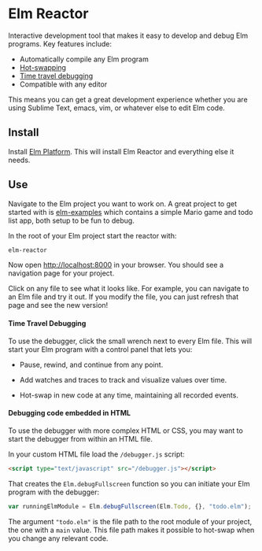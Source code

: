 # Elm Reactor

Interactive development tool that makes it easy to develop and debug Elm
programs. Key features include:

  * Automatically compile any Elm program
  * [Hot-swapping][]
  * [Time travel debugging][debug]
  * Compatible with any editor

[hot-swapping]: http://elm-lang.org/blog/Interactive-Programming.elm
[debug]: http://debug.elm-lang.org

This means you can get a great development experience whether you are using
Sublime Text, emacs, vim, or whatever else to edit Elm code.

## Install

Install [Elm Platform][platform]. This will install Elm Reactor and everything
else it needs.

[platform]: https://github.com/elm-lang/elm-platform

## Use

Navigate to the Elm project you want to work on. A great project to get started
with is [elm-examples][] which contains a simple Mario game and todo list app,
both setup to be fun to debug.

[elm-examples]: https://github.com/evancz/elm-examples

In the root of your Elm project start the reactor with:

```bash
elm-reactor
```

Now open [http://localhost:8000](http://localhost:8000) in your browser. You
should see a navigation page for your project.

Click on any file to see what it looks like. For example, you can navigate to
an Elm file and try it out. If you modify the file, you can just refresh that
page and see the new version!

#### Time Travel Debugging

To use the debugger, click the small wrench next to every Elm file. This will
start your Elm program with a control panel that lets you:

  * Pause, rewind, and continue from any point.

  * Add watches and traces to track and visualize values over time.

  * Hot-swap in new code at any time, maintaining all recorded events.


#### Debugging code embedded in HTML

To use the debugger with more complex HTML or CSS, you may want to start the
debugger from within an HTML file.

In your custom HTML file load the `/debugger.js` script:

```html
<script type="text/javascript" src="/debugger.js"></script>
```

That creates the `Elm.debugFullscreen` function so you can initiate your Elm
program with the debugger:

```javascript
var runningElmModule = Elm.debugFullscreen(Elm.Todo, {}, "todo.elm");
```

The argument `"todo.elm"` is the file path to the root module of your project,
the one with a `main` value. This file path makes it possible to hot-swap when
you change any relevant code.